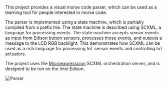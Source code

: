 This project provides a visual morse code parser, which can be used as a
learning tool for people interested in morse code.

The parser is implemented using a state machine, which is partially compiled
from a prefix trie. The state machine is described using SCXML, a language for
processing events. The state machine accepts sensor events as input from Edison
button sensors, processes those events, and outputs a message to the LCD RGB
backlight. This demonstrates how SCXML can be used as a rich language for
processing IoT sensor events and controlling IoT actuators.

The project uses the [Microexpresscion](https://github.com/JacobeanRnD/expresscion/tree/microexpresscion) 
SCXML orchestration server, and is designed to be run on the Intel Edison.

![Parser](http://desm-visualization.herokuapp.com/render?scxml=https://cdn.rawgit.com/jbeard4/scxml-morse-code-parser/master/build/morse.scxml)

